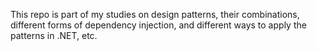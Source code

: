 This repo is part of my studies on design patterns, their combinations, different forms of dependency injection, and different ways to apply the patterns in .NET, etc.
